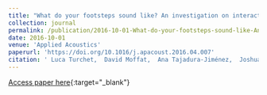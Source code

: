 ```yaml
---
title: "What do your footsteps sound like? An investigation on interactive footstep sounds adjustment"
collection: journal
permalink: /publication/2016-10-01-What-do-your-footsteps-sound-like-An-investigation-on-interactive-footstep-sounds-adjustment
date: 2016-10-01
venue: 'Applied Acoustics'
paperurl: 'https://doi.org/10.1016/j.apacoust.2016.04.007'
citation: ' Luca Turchet,  David Moffat,  Ana Tajadura-Jiménez,  Joshua Reiss,  Tony Stockman, &quot;What do your footsteps sound like? An investigation on interactive footstep sounds adjustment.&quot; Applied Acoustics, 2016.'
---
```

[Access paper here](http://www.sciencedirect.com/science/article/pii/S0003682X16300913){:target="_blank"}
